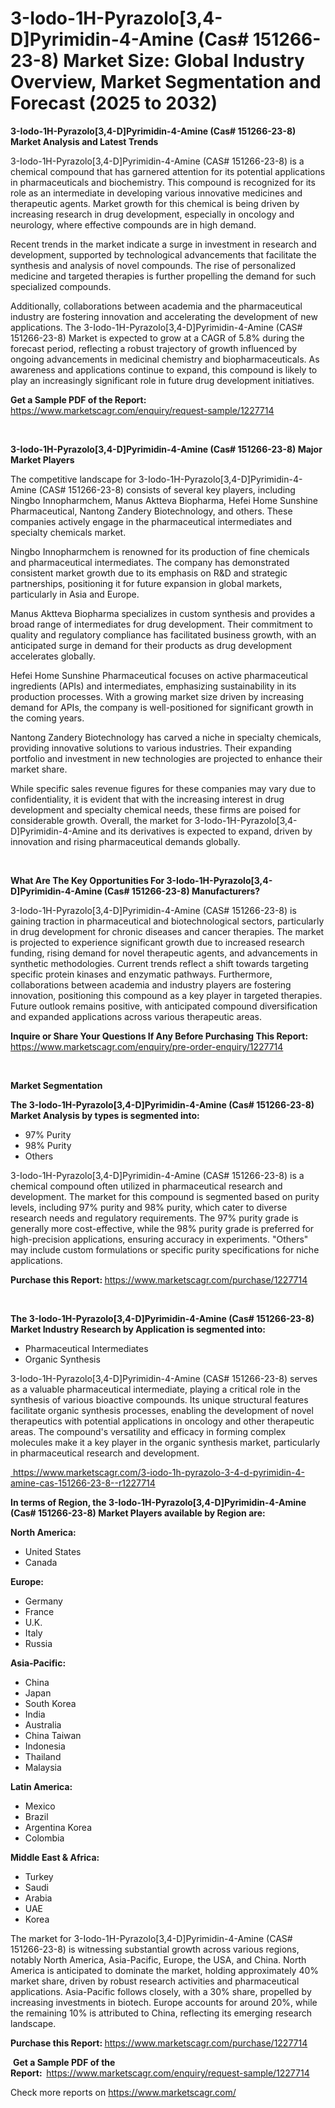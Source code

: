 <p><h1>3-Iodo-1H-Pyrazolo[3,4-D]Pyrimidin-4-Amine (Cas# 151266-23-8) Market Size: Global Industry Overview, Market Segmentation and Forecast (2025 to 2032)</h1></p><p><strong>3-Iodo-1H-Pyrazolo[3,4-D]Pyrimidin-4-Amine (Cas# 151266-23-8) Market Analysis and Latest Trends</strong></p>
<p><p>3-Iodo-1H-Pyrazolo[3,4-D]Pyrimidin-4-Amine (CAS# 151266-23-8) is a chemical compound that has garnered attention for its potential applications in pharmaceuticals and biochemistry. This compound is recognized for its role as an intermediate in developing various innovative medicines and therapeutic agents. Market growth for this chemical is being driven by increasing research in drug development, especially in oncology and neurology, where effective compounds are in high demand.</p><p>Recent trends in the market indicate a surge in investment in research and development, supported by technological advancements that facilitate the synthesis and analysis of novel compounds. The rise of personalized medicine and targeted therapies is further propelling the demand for such specialized compounds. </p><p>Additionally, collaborations between academia and the pharmaceutical industry are fostering innovation and accelerating the development of new applications. The 3-Iodo-1H-Pyrazolo[3,4-D]Pyrimidin-4-Amine (CAS# 151266-23-8) Market is expected to grow at a CAGR of 5.8% during the forecast period, reflecting a robust trajectory of growth influenced by ongoing advancements in medicinal chemistry and biopharmaceuticals. As awareness and applications continue to expand, this compound is likely to play an increasingly significant role in future drug development initiatives.</p></p>
<p><strong>Get a Sample PDF of the Report:&nbsp;</strong> <a href="https://www.marketscagr.com/enquiry/request-sample/1227714?utm_campaign=2138&utm_medium=2&utm_source=Github&utm_content=ia&utm_term=02022025&utm_id=3-iodo-1h-pyrazolo34-dpyrimidin-4-amine-cas-151266-23-8">https://www.marketscagr.com/enquiry/request-sample/1227714</a></p>
<p>&nbsp;</p>
<p><strong>3-Iodo-1H-Pyrazolo[3,4-D]Pyrimidin-4-Amine (Cas# 151266-23-8) Major Market Players</strong></p>
<p><p>The competitive landscape for 3-Iodo-1H-Pyrazolo[3,4-D]Pyrimidin-4-Amine (CAS# 151266-23-8) consists of several key players, including Ningbo Innopharmchem, Manus Aktteva Biopharma, Hefei Home Sunshine Pharmaceutical, Nantong Zandery Biotechnology, and others. These companies actively engage in the pharmaceutical intermediates and specialty chemicals market.</p><p>Ningbo Innopharmchem is renowned for its production of fine chemicals and pharmaceutical intermediates. The company has demonstrated consistent market growth due to its emphasis on R&D and strategic partnerships, positioning it for future expansion in global markets, particularly in Asia and Europe.</p><p>Manus Aktteva Biopharma specializes in custom synthesis and provides a broad range of intermediates for drug development. Their commitment to quality and regulatory compliance has facilitated business growth, with an anticipated surge in demand for their products as drug development accelerates globally.</p><p>Hefei Home Sunshine Pharmaceutical focuses on active pharmaceutical ingredients (APIs) and intermediates, emphasizing sustainability in its production processes. With a growing market size driven by increasing demand for APIs, the company is well-positioned for significant growth in the coming years.</p><p>Nantong Zandery Biotechnology has carved a niche in specialty chemicals, providing innovative solutions to various industries. Their expanding portfolio and investment in new technologies are projected to enhance their market share.</p><p>While specific sales revenue figures for these companies may vary due to confidentiality, it is evident that with the increasing interest in drug development and specialty chemical needs, these firms are poised for considerable growth. Overall, the market for 3-Iodo-1H-Pyrazolo[3,4-D]Pyrimidin-4-Amine and its derivatives is expected to expand, driven by innovation and rising pharmaceutical demands globally.</p></p>
<p>&nbsp;</p>
<p><strong>What Are The Key Opportunities For 3-Iodo-1H-Pyrazolo[3,4-D]Pyrimidin-4-Amine (Cas# 151266-23-8) Manufacturers?</strong></p>
<p><p>3-Iodo-1H-Pyrazolo[3,4-D]Pyrimidin-4-Amine (CAS# 151266-23-8) is gaining traction in pharmaceutical and biotechnological sectors, particularly in drug development for chronic diseases and cancer therapies. The market is projected to experience significant growth due to increased research funding, rising demand for novel therapeutic agents, and advancements in synthetic methodologies. Current trends reflect a shift towards targeting specific protein kinases and enzymatic pathways. Furthermore, collaborations between academia and industry players are fostering innovation, positioning this compound as a key player in targeted therapies. Future outlook remains positive, with anticipated compound diversification and expanded applications across various therapeutic areas.</p></p>
<p><strong>Inquire or Share Your Questions If Any Before Purchasing This Report:</strong> <a href="https://www.marketscagr.com/enquiry/pre-order-enquiry/1227714?utm_campaign=2138&utm_medium=2&utm_source=Github&utm_content=ia&utm_term=02022025&utm_id=3-iodo-1h-pyrazolo34-dpyrimidin-4-amine-cas-151266-23-8">https://www.marketscagr.com/enquiry/pre-order-enquiry/1227714</a></p>
<p>&nbsp;</p>
<p><strong>Market Segmentation</strong></p>
<p><strong>The 3-Iodo-1H-Pyrazolo[3,4-D]Pyrimidin-4-Amine (Cas# 151266-23-8) Market Analysis by types is segmented into:</strong></p>
<p><ul><li>97% Purity</li><li>98% Purity</li><li>Others</li></ul></p>
<p><p>3-Iodo-1H-Pyrazolo[3,4-D]Pyrimidin-4-Amine (CAS# 151266-23-8) is a chemical compound often utilized in pharmaceutical research and development. The market for this compound is segmented based on purity levels, including 97% purity and 98% purity, which cater to diverse research needs and regulatory requirements. The 97% purity grade is generally more cost-effective, while the 98% purity grade is preferred for high-precision applications, ensuring accuracy in experiments. "Others" may include custom formulations or specific purity specifications for niche applications.</p></p>
<p><strong>Purchase this Report:&nbsp;</strong><a href="https://www.marketscagr.com/purchase/1227714?utm_campaign=2138&utm_medium=2&utm_source=Github&utm_content=ia&utm_term=02022025&utm_id=3-iodo-1h-pyrazolo34-dpyrimidin-4-amine-cas-151266-23-8">https://www.marketscagr.com/purchase/1227714</a></p>
<p>&nbsp;</p>
<p><strong>The 3-Iodo-1H-Pyrazolo[3,4-D]Pyrimidin-4-Amine (Cas# 151266-23-8) Market Industry Research by Application is segmented into:</strong></p>
<p><ul><li>Pharmaceutical Intermediates</li><li>Organic Synthesis</li></ul></p>
<p><p>3-Iodo-1H-Pyrazolo[3,4-D]Pyrimidin-4-Amine (CAS# 151266-23-8) serves as a valuable pharmaceutical intermediate, playing a critical role in the synthesis of various bioactive compounds. Its unique structural features facilitate organic synthesis processes, enabling the development of novel therapeutics with potential applications in oncology and other therapeutic areas. The compound's versatility and efficacy in forming complex molecules make it a key player in the organic synthesis market, particularly in pharmaceutical research and development.</p></p>
<p><a href="https://www.marketscagr.com/3-iodo-1h-pyrazolo-3-4-d-pyrimidin-4-amine-cas-151266-23-8--r1227714?utm_campaign=2138&utm_medium=2&utm_source=Github&utm_content=ia&utm_term=02022025&utm_id=3-iodo-1h-pyrazolo34-dpyrimidin-4-amine-cas-151266-23-8">&nbsp;https://www.marketscagr.com/3-iodo-1h-pyrazolo-3-4-d-pyrimidin-4-amine-cas-151266-23-8--r1227714</a></p>
<p><strong>In terms of Region, the 3-Iodo-1H-Pyrazolo[3,4-D]Pyrimidin-4-Amine (Cas# 151266-23-8) Market Players available by Region are:</strong></p>
<p>
    <p> <strong> North America: </strong>
        <ul>
            <li>United States</li>
            <li>Canada</li>
        </ul>
        </p> 
    <p> <strong> Europe: </strong>
        <ul>
            <li>Germany</li>
            <li>France</li>
            <li>U.K.</li>
            <li>Italy</li>
            <li>Russia</li>
        </ul>
        </p> 
    <p> <strong> Asia-Pacific: </strong>
        <ul>
            <li>China</li>
            <li>Japan</li>
            <li>South Korea</li>
            <li>India</li>
            <li>Australia</li>
            <li>China Taiwan</li>
            <li>Indonesia</li>
            <li>Thailand</li>
            <li>Malaysia</li>
        </ul>
        </p> 
    <p> <strong> Latin America: </strong>
        <ul>
            <li>Mexico</li>
            <li>Brazil</li>
            <li>Argentina Korea</li>
            <li>Colombia</li>
        </ul>
        </p> 
    <p> <strong> Middle East & Africa: </strong>
        <ul>
            <li>Turkey</li>
            <li>Saudi</li>
            <li>Arabia</li>
            <li>UAE</li>
            <li>Korea</li>
        </ul>
    </p>
    </p>
<p><p>The market for 3-Iodo-1H-Pyrazolo[3,4-D]Pyrimidin-4-Amine (CAS# 151266-23-8) is witnessing substantial growth across various regions, notably North America, Asia-Pacific, Europe, the USA, and China. North America is anticipated to dominate the market, holding approximately 40% market share, driven by robust research activities and pharmaceutical applications. Asia-Pacific follows closely, with a 30% share, propelled by increasing investments in biotech. Europe accounts for around 20%, while the remaining 10% is attributed to China, reflecting its emerging research landscape.</p></p>
<p><strong>Purchase this Report: </strong><a href="https://www.marketscagr.com/purchase/1227714?utm_campaign=2138&utm_medium=2&utm_source=Github&utm_content=ia&utm_term=02022025&utm_id=3-iodo-1h-pyrazolo34-dpyrimidin-4-amine-cas-151266-23-8">https://www.marketscagr.com/purchase/1227714</a></p>
<p>&nbsp;<strong>Get a Sample PDF of the Report:&nbsp;&nbsp;</strong><a href="https://www.marketscagr.com/enquiry/request-sample/1227714?utm_campaign=2138&utm_medium=2&utm_source=Github&utm_content=ia&utm_term=02022025&utm_id=3-iodo-1h-pyrazolo34-dpyrimidin-4-amine-cas-151266-23-8">https://www.marketscagr.com/enquiry/request-sample/1227714</a></p>
<p><strong></strong></p>
<p>Check more reports on <a href="https://www.marketscagr.com/?utm_campaign=2138&utm_medium=2&utm_source=Github&utm_content=ia&utm_term=02022025&utm_id=3-iodo-1h-pyrazolo34-dpyrimidin-4-amine-cas-151266-23-8">https://www.marketscagr.com/</a></p>
